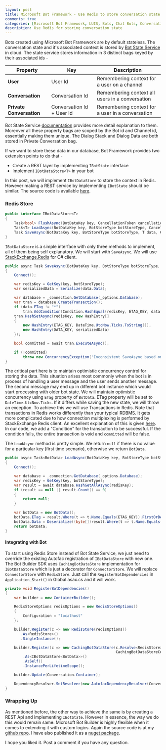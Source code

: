 ```yaml
---
layout: post
title: Microsoft Bot Framework - Use Redis to store conversation state
comments: true
categories: [Microsoft Bot Framework, LUIS, Bots, Chat Bots, Conversational Apps, Redis]
description: Use Redis for storing conversation state
---
```


Bots created using Microsoft Bot Framework are by default stateless. The conversation state and it's associated context is stored by [Bot State Service](https://docs.botframework.com/en-us/restapi/state/) in cloud. The state service stores information in 3 distinct bags keyed by their associated ids -

| **Property**                  | **Key**                   | **Description**
|------------------------------ |---------------------------|----------------------------------------------------------
| **User**                      | User Id                   | Remembering context for a user on a channel
| **Conversation**              | Conversation Id           | Remembering context all users in a conversation
| **Private Conversation**      | Conversation Id + User Id | Remembering context for a user in a conversation


Bot State Service [documentation](https://docs.botframework.com/en-us/csharp/builder/sdkreference/stateapi.html) provides more detail explanation to them. Moreover all these property bags are scoped by the Bot id and Channel id, essentially making them unique.
The Dialog Stack and Dialog Data are both stored in Private Conversation bag.


If we want to store these data in our database, Bot Framework provides two extension points to do that -

* Create a REST layer by implementing `IBotState` interface
* Implement `IBotDataStore<T>` in your bot

In this post, we will implement `IBotDataStore` to store the context in Redis. However making a REST service by implementing `IBotState` should be similar. The source code is available [here](https://github.com/ankitbko/Microsoft.Bot.Builder.RedisStore).

### Redis Store

```csharp
public interface IBotDataStore<T>
{
    Task<bool> FlushAsync(BotDataKey key, CancellationToken cancellationToken);
    Task<T> LoadAsync(BotDataKey key, BotStoreType botStoreType, CancellationToken cancellationToken);
    Task SaveAsync(BotDataKey key, BotStoreType botStoreType, T data, CancellationToken cancellationToken);
}
```

`IBotDataStore` is a simple interface with only three methods to implement, all of them being self explanatory. We will start with `SaveAsync`. We will use [StackExchange.Redis](https://github.com/StackExchange/StackExchange.Redis) for C# client.

```csharp
public async Task SaveAsync(BotDataKey key, BotStoreType botStoreType, BotData data, CancellationToken cancellationToken)
{
    Connect();

    var redisKey = GetKey(key, botStoreType);
    var serializedData = Serialize(data.Data);

    var database = _connection.GetDatabase(_options.Database);
    var tran = database.CreateTransaction();
    if (data.ETag != "*")
        tran.AddCondition(Condition.HashEqual(redisKey, ETAG_KEY, data.ETag));
    tran.HashSetAsync(redisKey, new HashEntry[]
    {
        new HashEntry(ETAG_KEY, DateTime.UtcNow.Ticks.ToString()),
        new HashEntry(DATA_KEY, serializedData)
    });

    bool committed = await tran.ExecuteAsync();

    if (!committed)
        throw new ConcurrencyException("Inconsistent SaveAsync based on ETag!");
}
```

The critical part here is to maintain optimistic concurrency control for storing the data. This situation arises most commonly when the bot is in process of handling a user message and the user sends another message. The second message may end up in different bot instance which would start processing with older bot state. We will maintain optimistic concurrency using `ETag` property of `BotData`. ETag property will be set to `DateTime.UtcNow.Ticks`. If it differs while saving the new state, we will throw an exception. To achieve this we will use Transactions in Redis. Note that transactions in Redis works differently than your typical RDBMS. It gets more complicated due to how connection multiplexing is performed by StackExchange Redis client. An excellent explanation of this is given [here](https://github.com/StackExchange/StackExchange.Redis/blob/master/Docs/Transactions.md). In our code, we add a "Condition" for the transaction to be successful. If the condition fails, the entire transaction is void and `committed` will be false.


The `LoadAsync` method is pretty simple. We return `null` if there is no value for a particular key (first time scenario), otherwise we return `BotData`.

```csharp
public async Task<BotData> LoadAsync(BotDataKey key, BotStoreType botStoreType, CancellationToken cancellationToken)
{
    Connect();

    var database = _connection.GetDatabase(_options.Database);
    var redisKey = GetKey(key, botStoreType);
    var result = await database.HashGetAllAsync(redisKey);
    if (result == null || result.Count() == 0)
    {
        return null;
    }

    var botData = new BotData();
    botData.ETag = result.Where(t => t.Name.Equals(ETAG_KEY)).FirstOrDefault().Value;
    botData.Data = Deserialize((byte[])result.Where(t => t.Name.Equals(DATA_KEY)).FirstOrDefault().Value);
    return botData;
}
```

#### Integrating with Bot

To start using Redis Store instead of Bot State Service, we just need to override the existing Autofac registration of `IBotDataStore` with new one. The Bot Builder SDK uses `CachingBotDataStore` implementation for `IBotDataStore` which is just a decorator for `ConnectorStore`. We will replace `ConnectorStore` with `RedisStore`. Just call the `RegisterBotDependencies` in `Application_Start()` in Global.asax.cs and it will work.

```csharp
private void RegisterBotDependencies()
{
    var builder = new ContainerBuilder();

    RedisStoreOptions redisOptions = new RedisStoreOptions()
    {
        Configuration = "localhost"
    };

    builder.Register(c => new RedisStore(redisOptions))
       .As<RedisStore>()
       .SingleInstance();

    builder.Register(c => new CachingBotDataStore(c.Resolve<RedisStore>(),
                                                  CachingBotDataStoreConsistencyPolicy.ETagBasedConsistency))
        .As<IBotDataStore<BotData>>()
        .AsSelf()
        .InstancePerLifetimeScope();

    builder.Update(Conversation.Container);

    DependencyResolver.SetResolver(new AutofacDependencyResolver(Conversation.Container));
}
```

### Wrapping Up

As mentioned before, the other way to achieve the same is by creating a REST Api and implementing `IBotState`. However in essence, the way we do this would remain same.
Microsoft Bot Builder is highly flexible when it comes to extending it with custom logics. Again the source code is at my [github repo](https://github.com/ankitbko/Microsoft.Bot.Builder.RedisStore). I have also published it as a [nuget package](https://www.nuget.org/packages/Microsoft.Bot.Builder.RedisStore/).

I hope you liked it. Post a comment if you have any question.